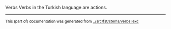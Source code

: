 Verbs
Verbs in the Turkish language are actions.


* * *
<small>This (part of) documentation was generated from [../src/fst/stems/verbs.lexc](http://github.com/giellalt/lang-tur/blob/main/../src/fst/stems/verbs.lexc)</small>